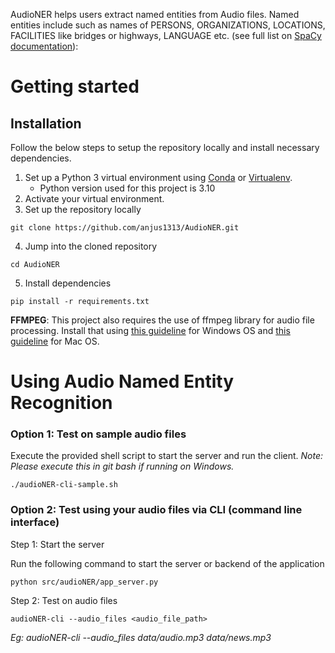 AudioNER helps users extract named entities from Audio files. Named entities include such as names of PERSONS, ORGANIZATIONS, LOCATIONS, FACILITIES like bridges or highways, LANGUAGE etc. (see full list on [SpaCy documentation](https://spacy.io/models/en#en_core_web_sm)):

# Getting started

##  Installation

Follow the below steps to setup the repository locally and install necessary dependencies.

1. Set up a Python 3 virtual environment using [Conda](https://docs.conda.io/projects/conda/en/latest/user-guide/install/index.html#) or [Virtualenv](https://virtualenv.pypa.io/en/latest/index.html).
    - Python version used for this project is 3.10
2. Activate your virtual environment.
3. Set up the repository locally

```
git clone https://github.com/anjus1313/AudioNER.git
```
4. Jump into the cloned repository
```
cd AudioNER
```
5. Install dependencies
```
pip install -r requirements.txt
```
**FFMPEG**: This project also requires the use of ffmpeg library for audio file processing. Install that using [this guideline](https://www.geeksforgeeks.org/how-to-install-ffmpeg-on-windows/) for Windows OS and [this guideline](https://phoenixnap.com/kb/ffmpeg-mac) for Mac OS.


# Using Audio Named Entity Recognition

### Option 1: Test on sample audio files

Execute the provided shell script to start the server and run the client.
*Note: Please execute this in git bash if running on Windows.*
```
./audioNER-cli-sample.sh
```

### Option 2: Test using your audio files via CLI (command line interface)

Step 1: Start the server

Run the following command to start the server or backend of the application

```
python src/audioNER/app_server.py
```

Step 2: Test on audio files

```
audioNER-cli --audio_files <audio_file_path>
``` 
*Eg: audioNER-cli --audio_files data/audio.mp3 data/news.mp3*










